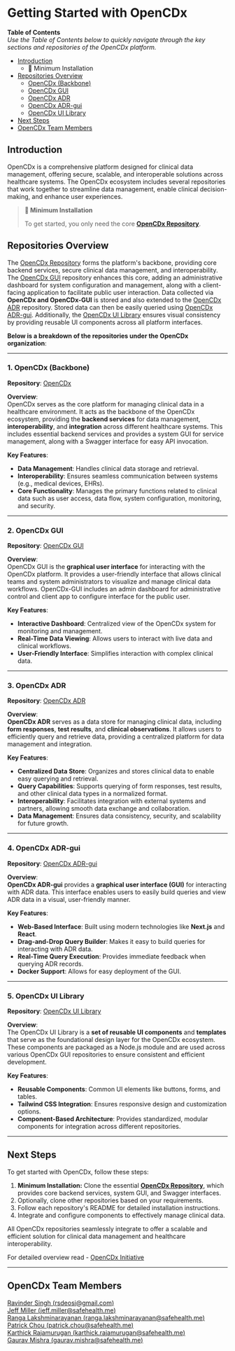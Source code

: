# Getting Started with OpenCDx

**Table of Contents**  
*Use the Table of Contents below to quickly navigate through the key sections and repositories of the OpenCDx platform.*  

- [Introduction](#introduction)
  - 🚀 Minimum Installation
- [Repositories Overview](#repositories-overview)
  - [OpenCDx (Backbone)](#1-opencdx-backbone)
  - [OpenCDx GUI](#2-opencdx-gui)
  - [OpenCDx ADR](#3-opencdx-adr)
  - [OpenCDx ADR-gui](#4-opencdx-adr-gui)
  - [OpenCDx UI Library](#5-opencdx-ui-library)
- [Next Steps](#next-steps)
- [OpenCDx Team Members](#opencdx-team-members)
   
## Introduction

OpenCDx is a comprehensive platform designed for clinical data management, offering secure, scalable, and interoperable solutions across healthcare systems. The OpenCDx ecosystem includes several repositories that work together to streamline data management, enable clinical decision-making, and enhance user experiences.   
   
> **🚀 Minimum Installation**
> 
> To get started, you only need the core **[OpenCDx Repository](https://github.com/opencdx/opencdx)**.

## Repositories Overview
The [OpenCDx Repository](https://github.com/opencdx/opencdx) forms the platform's backbone, providing core backend services, secure clinical data management, and interoperability. The [OpenCDx GUI](https://github.com/opencdx/opencdx-gui) repository enhances this core, adding an administrative dashboard for system configuration and management, along with a client-facing application to facilitate public user interaction. Data collected via **OpenCDx and OpenCDx-GUI** is stored and also extended to the [OpenCDx ADR](https://github.com/opencdx/ADR) repository. Stored data can then be easily queried using [OpenCDx ADR-gui](https://github.com/opencdx/ADR-gui). Additionally, the [OpenCDx UI Library](https://github.com/opencdx/ui-library) ensures visual consistency by providing reusable UI components across all platform interfaces.  

**Below is a breakdown of the repositories under the OpenCDx organization**: 

--- 

### 1. **OpenCDx (Backbone)**

**Repository**: [OpenCDx](https://github.com/opencdx/opencdx)

**Overview**:  
OpenCDx serves as the core platform for managing clinical data in a healthcare environment. It acts as the backbone of the OpenCDx ecosystem, providing the **backend services** for data management, **interoperability**, and **integration** across different healthcare systems. This includes essential backend services and provides a system GUI for service management, along with a Swagger interface for easy API invocation.

**Key Features**:
- **Data Management**: Handles clinical data storage and retrieval.
- **Interoperability**: Ensures seamless communication between systems (e.g., medical devices, EHRs).
- **Core Functionality**: Manages the primary functions related to clinical data such as user access, data flow, system configuration, monitoring, and security.

---

### 2. **OpenCDx GUI**

**Repository**: [OpenCDx GUI](https://github.com/opencdx/opencdx-gui)

**Overview**:  
OpenCDx GUI is the **graphical user interface** for interacting with the OpenCDx platform. It provides a user-friendly interface that allows clinical teams and system administrators to visualize and manage clinical data workflows. OpenCDx-GUI includes an admin dashboard for administrative control and client app to configure interface for the public user.

**Key Features**:
- **Interactive Dashboard**: Centralized view of the OpenCDx system for monitoring and management.
- **Real-Time Data Viewing**: Allows users to interact with live data and clinical workflows.
- **User-Friendly Interface**: Simplifies interaction with complex clinical data.

---

### 3. **OpenCDx ADR**

**Repository**: [OpenCDx ADR](https://github.com/opencdx/ADR)

**Overview**:  
**OpenCDx ADR** serves as a data store for managing clinical data, including **form responses**, **test results**, and **clinical observations**. It allows users to efficiently query and retrieve data, providing a centralized platform for data management and integration.

**Key Features**:
- **Centralized Data Store**: Organizes and stores clinical data to enable easy querying and retrieval.
- **Query Capabilities**: Supports querying of form responses, test results, and other clinical data types in a normalized format.
- **Interoperability**: Facilitates integration with external systems and partners, allowing smooth data exchange and collaboration.
- **Data Management**: Ensures data consistency, security, and scalability for future growth.

---

### 4. **OpenCDx ADR-gui**

**Repository**: [OpenCDx ADR-gui](https://github.com/opencdx/ADR-gui)

**Overview**:  
**OpenCDx ADR-gui** provides a **graphical user interface (GUI)** for interacting with ADR data. This interface enables users to easily build queries and view ADR data in a visual, user-friendly manner.

**Key Features**:
- **Web-Based Interface**: Built using modern technologies like **Next.js** and **React**.
- **Drag-and-Drop Query Builder**: Makes it easy to build queries for interacting with ADR data.
- **Real-Time Query Execution**: Provides immediate feedback when querying ADR records.
- **Docker Support**: Allows for easy deployment of the GUI.

---

### 5. **OpenCDx UI Library**

**Repository**: [OpenCDx UI Library](https://github.com/opencdx/ui-library)

**Overview**:  
The OpenCDx UI Library is a **set of reusable UI components** and **templates** that serve as the foundational design layer for the OpenCDx ecosystem. These components are packaged as a Node.js module and are used across various OpenCDx GUI repositories to ensure consistent and efficient development.

**Key Features**:
- **Reusable Components**: Common UI elements like buttons, forms, and tables.
- **Tailwind CSS Integration**: Ensures responsive design and customization options.
- **Component-Based Architecture**: Provides standardized, modular components for integration across different repositories.

---

## Next Steps

To get started with OpenCDx, follow these steps:

1. **Minimum Installation:** Clone the essential [**OpenCDx Repository**](https://github.com/opencdx/opencdx), which provides core backend services, system GUI, and Swagger interfaces.
2. Optionally, clone other repositories based on your requirements.
3. Follow each repository's README for detailed installation instructions.
4. Integrate and configure components to effectively manage clinical data.

All OpenCDx repositories seamlessly integrate to offer a scalable and efficient solution for clinical data management and healthcare interoperability.

For detailed overview read - [OpenCDx Initiative](https://github.com/opencdx/.github/blob/main/README.md)

---
   
## OpenCDx Team Members   
[Ravinder Singh (rsdeosi@gmail.com)](mailto:rsdeosi@gmail.com)   
[Jeff Miller (jeff.miller@safehealth.me)](mailto:jeff.miller@safehealth.me)   
[Ranga Lakshminarayanan (ranga.lakshminarayanan@safehealth.me)](mailto:ranga.lakshminarayanan@safehealth.me)   
[Patrick Chou (patrick.chou@safehealth.me)](mailto:patrick.chou@safehealth.me)   
[Karthick Rajamurugan (karthick.rajamurugan@safehealth.me)](mailto:karthick.rajamurugan@safehealth.me)   
[Gaurav Mishra (gaurav.mishra@safehealth.me)](mailto:gaurav.mishra@safehealth.me)   



